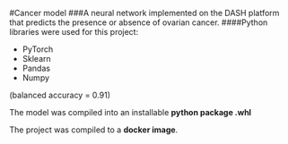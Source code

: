 #Cancer model
###A neural network implemented on the DASH platform that predicts the presence or absence of ovarian cancer.
####Python libraries were used for this project:
* PyTorch
* Sklearn
* Pandas
* Numpy

(balanced accuracy = 0.91)

The model was compiled into an installable **python package .whl**

The project was compiled to a **docker image**.
